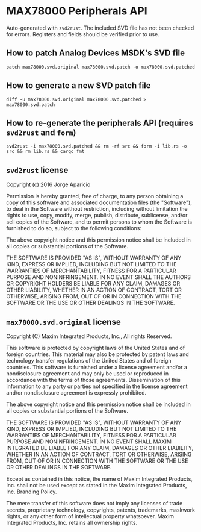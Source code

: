 # MAX78000 Peripherals API

Auto-generated with `svd2rust`. The included SVD file has not been checked for errors. Registers and fields should be verified prior to use.

## How to patch Analog Devices MSDK's SVD file

`patch max78000.svd.original max78000.svd.patch -o max78000.svd.patched`

## How to generate a new SVD patch file

`diff -u max78000.svd.original max78000.svd.patched > max78000.svd.patch`

## How to re-generate the peripherals API (requires `svd2rust` and `form`)

`svd2rust -i max78000.svd.patched && rm -rf src && form -i lib.rs -o src && rm lib.rs && cargo fmt`

## `svd2rust` license

Copyright (c) 2016 Jorge Aparicio

Permission is hereby granted, free of charge, to any
person obtaining a copy of this software and associated
documentation files (the "Software"), to deal in the
Software without restriction, including without
limitation the rights to use, copy, modify, merge,
publish, distribute, sublicense, and/or sell copies of
the Software, and to permit persons to whom the Software
is furnished to do so, subject to the following
conditions:

The above copyright notice and this permission notice
shall be included in all copies or substantial portions
of the Software.

THE SOFTWARE IS PROVIDED "AS IS", WITHOUT WARRANTY OF
ANY KIND, EXPRESS OR IMPLIED, INCLUDING BUT NOT LIMITED
TO THE WARRANTIES OF MERCHANTABILITY, FITNESS FOR A
PARTICULAR PURPOSE AND NONINFRINGEMENT. IN NO EVENT
SHALL THE AUTHORS OR COPYRIGHT HOLDERS BE LIABLE FOR ANY
CLAIM, DAMAGES OR OTHER LIABILITY, WHETHER IN AN ACTION
OF CONTRACT, TORT OR OTHERWISE, ARISING FROM, OUT OF OR
IN CONNECTION WITH THE SOFTWARE OR THE USE OR OTHER
DEALINGS IN THE SOFTWARE.

## `max78000.svd.original` license

Copyright (C) Maxim Integrated Products, Inc., All rights Reserved.

This software is protected by copyright laws of the United States and of foreign countries. This material may also be protected by patent laws and technology transfer regulations of the United States and of foreign countries. This software is furnished under a license agreement and/or a nondisclosure agreement and may only be used or reproduced in accordance with the terms of those agreements. Dissemination of this information to any party or parties not specified in the license agreement and/or nondisclosure agreement is expressly prohibited.

The above copyright notice and this permission notice shall be included in all copies or substantial portions of the Software.

THE SOFTWARE IS PROVIDED "AS IS", WITHOUT WARRANTY OF ANY KIND, EXPRESS OR IMPLIED, INCLUDING BUT NOT LIMITED TO THE WARRANTIES OF MERCHANTABILITY, FITNESS FOR A PARTICULAR PURPOSE AND NONINFRINGEMENT. IN NO EVENT SHALL MAXIM INTEGRATED BE LIABLE FOR ANY CLAIM, DAMAGES OR OTHER LIABILITY, WHETHER IN AN ACTION OF CONTRACT, TORT OR OTHERWISE, ARISING FROM, OUT OF OR IN CONNECTION WITH THE SOFTWARE OR THE USE OR OTHER DEALINGS IN THE SOFTWARE.

Except as contained in this notice, the name of Maxim Integrated Products, Inc. shall not be used except as stated in the Maxim Integrated Products, Inc. Branding Policy.

The mere transfer of this software does not imply any licenses of trade secrets, proprietary technology, copyrights, patents, trademarks, maskwork rights, or any other form of intellectual property whatsoever. Maxim Integrated Products, Inc. retains all ownership rights.
